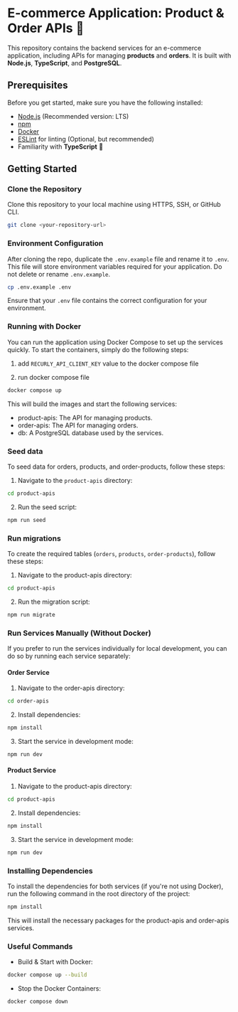 # E-commerce Application: Product & Order APIs 🦊

This repository contains the backend services for an e-commerce application, including APIs for managing **products** and **orders**. It is built with **Node.js**, **TypeScript**, and **PostgreSQL**.

## Prerequisites

Before you get started, make sure you have the following installed:

- [Node.js](https://nodejs.org/) (Recommended version: LTS)
- [npm](https://www.npmjs.com/)
- [Docker](https://www.docker.com/)
- [ESLint](https://eslint.org/) for linting (Optional, but recommended)
- Familiarity with **TypeScript** 💪

## Getting Started

### Clone the Repository

Clone this repository to your local machine using HTTPS, SSH, or GitHub CLI.

```sh
git clone <your-repository-url>
```

### Environment Configuration
After cloning the repo, duplicate the `.env.example` file and rename it to `.env`. This file will store environment variables required for your application. Do not delete or rename `.env.example`.

```sh
cp .env.example .env
```

Ensure that your `.env` file contains the correct configuration for your environment.

### Running with Docker

You can run the application using Docker Compose to set up the services quickly. To start the containers, simply do the following steps:

1. add `RECURLY_API_CLIENT_KEY` value to the docker compose file

2. run docker compose file

```sh
docker compose up
```

This will build the images and start the following services:

* product-apis: The API for managing products.
* order-apis: The API for managing orders.
* db: A PostgreSQL database used by the services.

### Seed data

To seed data for orders, products, and order-products, follow these steps:

1. Navigate to the `product-apis` directory:

```sh
cd product-apis
```

2. Run the seed script:
```sh
npm run seed
```

### Run migrations

To create the required tables (`orders`, `products`, `order-products`), follow these steps:

1. Navigate to the product-apis directory:

```sh
cd product-apis
```

2. Run the migration script:
```sh
npm run migrate
```

### Run Services Manually (Without Docker)

If you prefer to run the services individually for local development, you can do so by running each service separately:

#### Order Service

1. Navigate to the order-apis directory:

```sh
cd order-apis
```

2. Install dependencies:

```sh
npm install
```

3. Start the service in development mode:

```sh
npm run dev
```

#### Product Service

1. Navigate to the product-apis directory:

```sh
cd product-apis
```

2. Install dependencies:

```sh
npm install
```

3. Start the service in development mode:

```sh
npm run dev
```

### Installing Dependencies

To install the dependencies for both services (if you're not using Docker), run the following command in the root directory of the project:

```sh
npm install
```

This will install the necessary packages for the product-apis and order-apis services.

### Useful Commands

* Build & Start with Docker:

```sh
docker compose up --build
```

* Stop the Docker Containers:

```sh
docker compose down
```
